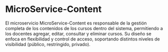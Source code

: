 # MicroService-Content
El microservicio MicroService-Content es responsable de la gestión completa de los contenidos de los cursos dentro del sistema, permitiendo a los docentes agregar, editar, consultar y eliminar cursos. Su diseño se enfoca en flexibilidad y control de acceso, soportando distintos niveles de visibilidad (público, restringido, privado).
